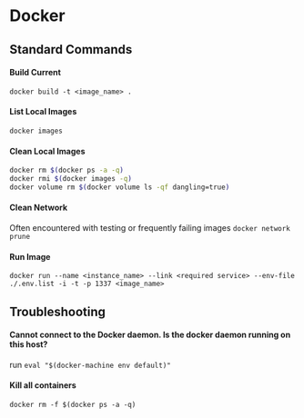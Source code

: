 # Docker #

## Standard Commands ##

#### Build Current ####
`docker build -t <image_name> .`

#### List Local Images ####
`docker images`

#### Clean Local Images ####
```bash
docker rm $(docker ps -a -q)
docker rmi $(docker images -q)
docker volume rm $(docker volume ls -qf dangling=true)
```

#### Clean Network ####
Often encountered with testing or frequently failing images
`docker network prune`

#### Run Image ####
`docker run --name <instance_name> --link <required service> --env-file ./.env.list -i -t -p 1337 <image_name>`

## Troubleshooting ##

#### Cannot connect to the Docker daemon. Is the docker daemon running on this host? ####
run `eval "$(docker-machine env default)"`

#### Kill all containers ####
`docker rm -f $(docker ps -a -q)`
